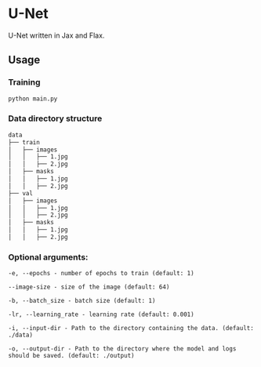 # U-Net

U-Net written in Jax and Flax.

## Usage

### Training

```bash
python main.py
```

### Data directory structure

```bash
data
├── train
│   ├── images
│   │   ├── 1.jpg
│   │   ├── 2.jpg
│   ├── masks
│   │   ├── 1.jpg
│   │   ├── 2.jpg
├── val
│   ├── images
│   │   ├── 1.jpg
│   │   ├── 2.jpg
│   ├── masks
│   │   ├── 1.jpg
│   │   ├── 2.jpg
```


### Optional arguments:

    -e, --epochs - number of epochs to train (default: 1)

    --image-size - size of the image (default: 64)

    -b, --batch_size - batch size (default: 1)

    -lr, --learning_rate - learning rate (default: 0.001)
    
    -i, --input-dir - Path to the directory containing the data. (default: ./data)
    
    -o, --output-dir - Path to the directory where the model and logs should be saved. (default: ./output)

